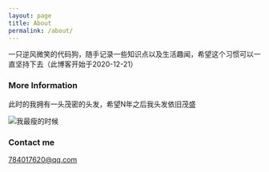 ```yaml
---
layout: page
title: About
permalink: /about/
---
```


一只逆风微笑的代码狗，随手记录一些知识点以及生活趣闻，希望这个习惯可以一直坚持下去（此博客开始于2020-12-21）

### More Information

此时的我拥有一头茂密的头发，希望N年之后我头发依旧茂盛

![我最瘦的时候](https://tva1.sinaimg.cn/large/0081Kckwgy1glwxb7e9kqj30k00qo77w.jpg)


### Contact me

[784017620@qq.com](mailto:784017620@qq.com)
